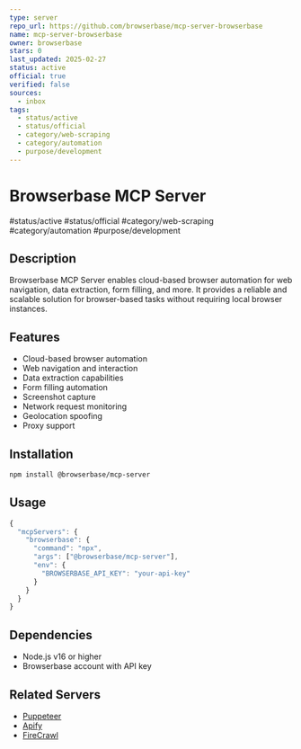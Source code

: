```yaml
---
type: server
repo_url: https://github.com/browserbase/mcp-server-browserbase
name: mcp-server-browserbase
owner: browserbase
stars: 0
last_updated: 2025-02-27
status: active
official: true
verified: false
sources:
  - inbox
tags:
  - status/active
  - status/official
  - category/web-scraping
  - category/automation
  - purpose/development
---
```


# Browserbase MCP Server

#status/active #status/official #category/web-scraping #category/automation #purpose/development

## Description

Browserbase MCP Server enables cloud-based browser automation for web navigation, data extraction, form filling, and more. It provides a reliable and scalable solution for browser-based tasks without requiring local browser instances.

## Features

- Cloud-based browser automation
- Web navigation and interaction
- Data extraction capabilities
- Form filling automation
- Screenshot capture
- Network request monitoring
- Geolocation spoofing
- Proxy support

## Installation

```bash
npm install @browserbase/mcp-server
```

## Usage

```javascript
{
  "mcpServers": {
    "browserbase": {
      "command": "npx",
      "args": ["@browserbase/mcp-server"],
      "env": {
        "BROWSERBASE_API_KEY": "your-api-key"
      }
    }
  }
}
```

## Dependencies

- Node.js v16 or higher
- Browserbase account with API key

## Related Servers

- [Puppeteer](https://github.com/modelcontextprotocol/servers/tree/main/src/puppeteer)
- [Apify](https://github.com/apify/actors-mcp-server)
- [FireCrawl](https://github.com/mendableai/firecrawl-mcp-server)
